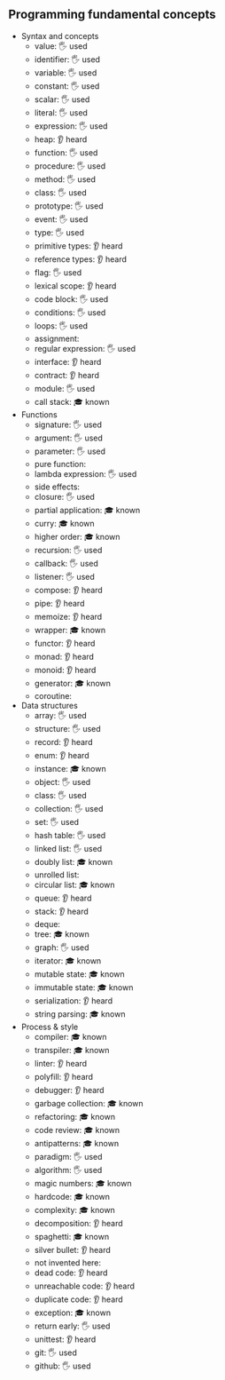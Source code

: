 ## Programming fundamental concepts

- Syntax and concepts
  - value: 🖐️ used
  - identifier: 🖐️ used
  - variable: 🖐️ used
  - constant: 🖐️ used
  - scalar: 🖐️ used
  - literal: 🖐️ used
  - expression: 🖐️ used
  - heap: 👂 heard
  - function: 🖐️ used
  - procedure: 🖐️ used
  - method: 🖐️ used
  - class: 🖐️ used
  - prototype: 🖐️ used
  - event: 🖐️ used
  - type: 🖐️ used
  - primitive types: 👂 heard
  - reference types: 👂 heard
  - flag: 🖐️ used
  - lexical scope: 👂 heard
  - code block: 🖐️ used
  - conditions: 🖐️ used
  - loops: 🖐️ used
  - assignment:
  - regular expression: 🖐️ used
  - interface: 👂 heard
  - contract: 👂 heard
  - module: 🖐️ used
  - call stack: 🎓 known
- Functions
  - signature: 🖐️ used
  - argument: 🖐️ used
  - parameter: 🖐️ used
  - pure function: 
  - lambda expression: 🖐️ used
  - side effects:
  - closure: 🖐️ used
  - partial application: 🎓 known
  - curry: 🎓 known
  - higher order: 🎓 known
  - recursion: 🖐️ used
  - callback: 🖐️ used
  - listener: 🖐️ used
  - compose: 👂 heard
  - pipe: 👂 heard
  - memoize: 👂 heard
  - wrapper: 🎓 known
  - functor: 👂 heard
  - monad: 👂 heard
  - monoid: 👂 heard
  - generator: 🎓 known
  - coroutine:
- Data structures
  - array: 🖐️ used
  - structure: 🖐️ used
  - record: 👂 heard
  - enum: 👂 heard
  - instance: 🎓 known
  - object: 🖐️ used
  - class: 🖐️ used
  - collection: 🖐️ used
  - set: 🖐️ used
  - hash table: 🖐️ used
  - linked list: 🖐️ used
  - doubly list: 🎓 known
  - unrolled list:
  - circular list: 🎓 known
  - queue: 👂 heard
  - stack: 👂 heard
  - deque:
  - tree: 🎓 known
  - graph: 🖐️ used
  - iterator: 🎓 known
  - mutable state: 🎓 known
  - immutable state: 🎓 known
  - serialization: 👂 heard
  - string parsing: 🎓 known
- Process & style
  - compiler: 🎓 known
  - transpiler: 🎓 known
  - linter: 👂 heard
  - polyfill: 👂 heard
  - debugger: 👂 heard
  - garbage collection: 🎓 known
  - refactoring: 🎓 known
  - code review: 🎓 known
  - antipatterns: 🎓 known
  - paradigm: 🖐️ used
  - algorithm: 🖐️ used
  - magic numbers: 🎓 known
  - hardcode: 🎓 known
  - complexity: 🎓 known
  - decomposition: 👂 heard
  - spaghetti: 🎓 known
  - silver bullet: 👂 heard
  - not invented here:
  - dead code: 👂 heard
  - unreachable code: 👂 heard
  - duplicate code: 👂 heard
  - exception: 🎓 known
  - return early: 🖐️ used
  - unittest: 👂 heard
  - git: 🖐️ used
  - github: 🖐️ used
